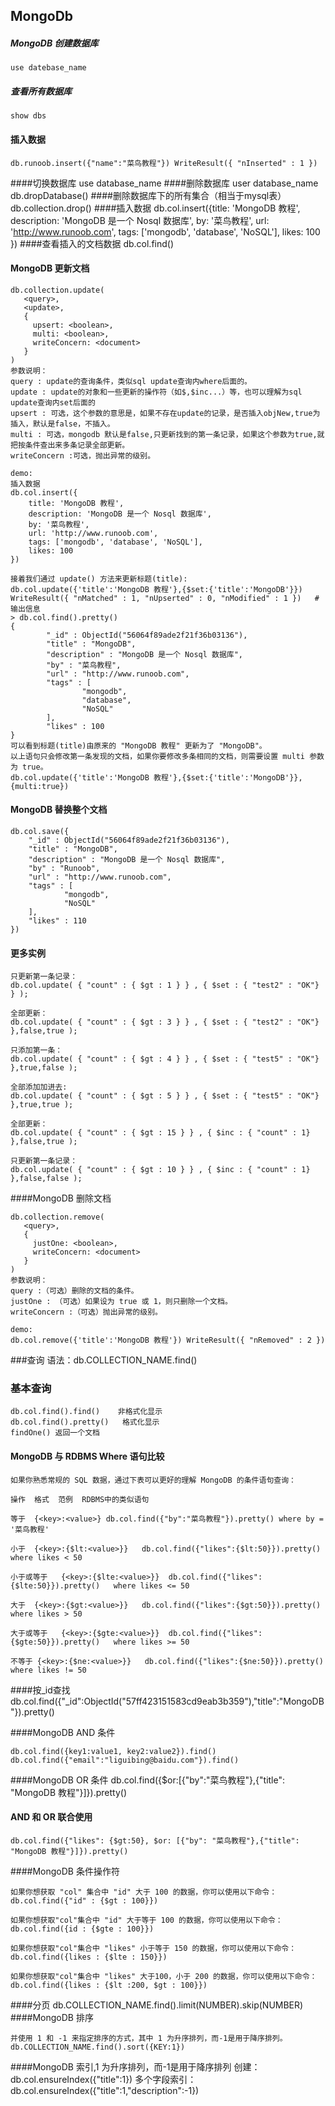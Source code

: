 MongoDb
---
##### MongoDB 创建数据库
	use datebase_name
##### 查看所有数据库
	show dbs
#### 插入数据
	db.runoob.insert({"name":"菜鸟教程"}) WriteResult({ "nInserted" : 1 })

####切换数据库
	use database_name
####删除数据库
	user database_name
	db.dropDatabase()
####删除数据库下的所有集合（相当于mysql表）
	db.collection.drop()
####插入数据
	db.col.insert({title: 'MongoDB 教程', 
	    description: 'MongoDB 是一个 Nosql 数据库',
	    by: '菜鸟教程',
	    url: 'http://www.runoob.com',
	    tags: ['mongodb', 'database', 'NoSQL'],
	    likes: 100
	})
####查看插入的文档数据
	db.col.find()
#### MongoDB 更新文档
```
db.collection.update(
   <query>,
   <update>,
   {
     upsert: <boolean>,
     multi: <boolean>,
     writeConcern: <document>
   }
)
参数说明：
query : update的查询条件，类似sql update查询内where后面的。
update : update的对象和一些更新的操作符（如$,$inc...）等，也可以理解为sql update查询内set后面的
upsert : 可选，这个参数的意思是，如果不存在update的记录，是否插入objNew,true为插入，默认是false，不插入。
multi : 可选，mongodb 默认是false,只更新找到的第一条记录，如果这个参数为true,就把按条件查出来多条记录全部更新。
writeConcern :可选，抛出异常的级别。

demo:
插入数据
db.col.insert({
    title: 'MongoDB 教程', 
    description: 'MongoDB 是一个 Nosql 数据库',
    by: '菜鸟教程',
    url: 'http://www.runoob.com',
    tags: ['mongodb', 'database', 'NoSQL'],
    likes: 100
})

接着我们通过 update() 方法来更新标题(title):
db.col.update({'title':'MongoDB 教程'},{$set:{'title':'MongoDB'}})
WriteResult({ "nMatched" : 1, "nUpserted" : 0, "nModified" : 1 })   # 输出信息
> db.col.find().pretty()
{
        "_id" : ObjectId("56064f89ade2f21f36b03136"),
        "title" : "MongoDB",
        "description" : "MongoDB 是一个 Nosql 数据库",
        "by" : "菜鸟教程",
        "url" : "http://www.runoob.com",
        "tags" : [
                "mongodb",
                "database",
                "NoSQL"
        ],
        "likes" : 100
}
可以看到标题(title)由原来的 "MongoDB 教程" 更新为了 "MongoDB"。
以上语句只会修改第一条发现的文档，如果你要修改多条相同的文档，则需要设置 multi 参数为 true。
db.col.update({'title':'MongoDB 教程'},{$set:{'title':'MongoDB'}},{multi:true})
```
#### MongoDB 替换整个文档
```
db.col.save({
	"_id" : ObjectId("56064f89ade2f21f36b03136"),
    "title" : "MongoDB",
    "description" : "MongoDB 是一个 Nosql 数据库",
    "by" : "Runoob",
    "url" : "http://www.runoob.com",
    "tags" : [
            "mongodb",
            "NoSQL"
    ],
    "likes" : 110
})
```
#### 更多实例
```
只更新第一条记录：
db.col.update( { "count" : { $gt : 1 } } , { $set : { "test2" : "OK"} } );

全部更新：
db.col.update( { "count" : { $gt : 3 } } , { $set : { "test2" : "OK"} },false,true );

只添加第一条：
db.col.update( { "count" : { $gt : 4 } } , { $set : { "test5" : "OK"} },true,false );

全部添加加进去:
db.col.update( { "count" : { $gt : 5 } } , { $set : { "test5" : "OK"} },true,true );

全部更新：
db.col.update( { "count" : { $gt : 15 } } , { $inc : { "count" : 1} },false,true );

只更新第一条记录：
db.col.update( { "count" : { $gt : 10 } } , { $inc : { "count" : 1} },false,false );

```
####MongoDB 删除文档
```
db.collection.remove(
   <query>,
   {
     justOne: <boolean>,
     writeConcern: <document>
   }
)
参数说明：
query :（可选）删除的文档的条件。
justOne : （可选）如果设为 true 或 1，则只删除一个文档。
writeConcern :（可选）抛出异常的级别。

demo:
db.col.remove({'title':'MongoDB 教程'}) WriteResult({ "nRemoved" : 2 }) 
```
###查询
	语法：db.COLLECTION_NAME.find()
### 基本查询
``` 
db.col.find().find()    非格式化显示
db.col.find().pretty()   格式化显示
findOne() 返回一个文档
```
#### MongoDB 与 RDBMS Where 语句比较
```
如果你熟悉常规的 SQL 数据，通过下表可以更好的理解 MongoDB 的条件语句查询：

操作	格式	范例	RDBMS中的类似语句

等于	{<key>:<value>}	db.col.find({"by":"菜鸟教程"}).pretty()	where by = '菜鸟教程'

小于	{<key>:{$lt:<value>}}	db.col.find({"likes":{$lt:50}}).pretty()	where likes < 50

小于或等于	{<key>:{$lte:<value>}}	db.col.find({"likes":{$lte:50}}).pretty()	where likes <= 50

大于	{<key>:{$gt:<value>}}	db.col.find({"likes":{$gt:50}}).pretty()	where likes > 50

大于或等于	{<key>:{$gte:<value>}}	db.col.find({"likes":{$gte:50}}).pretty()	where likes >= 50

不等于	{<key>:{$ne:<value>}}	db.col.find({"likes":{$ne:50}}).pretty()	where likes != 50
```

####按_id查找
	db.col.find({"_id":ObjectId("57ff423151583cd9eab3b359"),"title":"MongoDB"}).pretty()

####MongoDB AND 条件
```
db.col.find({key1:value1, key2:value2}).find()
db.col.find({"email":"liguibing@baidu.com"}).find()
```
####MongoDB OR 条件
	db.col.find({$or:[{"by":"菜鸟教程"},{"title": "MongoDB 教程"}]}).pretty()
#### AND 和 OR 联合使用
	db.col.find({"likes": {$gt:50}, $or: [{"by": "菜鸟教程"},{"title": "MongoDB 教程"}]}).pretty()
####MongoDB 条件操作符
```
如果你想获取 "col" 集合中 "id" 大于 100 的数据，你可以使用以下命令：
db.col.find({"id" : {$gt : 100}})

如果你想获取"col"集合中 "id" 大于等于 100 的数据，你可以使用以下命令：
db.col.find({id : {$gte : 100}})

如果你想获取"col"集合中 "likes" 小于等于 150 的数据，你可以使用以下命令：
db.col.find({likes : {$lte : 150}})

如果你想获取"col"集合中 "likes" 大于100，小于 200 的数据，你可以使用以下命令：
db.col.find({likes : {$lt :200, $gt : 100}})

```
####分页
	db.COLLECTION_NAME.find().limit(NUMBER).skip(NUMBER)
####MongoDB 排序
```
并使用 1 和 -1 来指定排序的方式，其中 1 为升序排列，而-1是用于降序排列。
db.COLLECTION_NAME.find().sort({KEY:1})
```
####MongoDB 索引,1 为升序排列，而-1是用于降序排列
	创建：db.col.ensureIndex({"title":1})
	多个字段索引：
		db.col.ensureIndex({"title":1,"description":-1})
